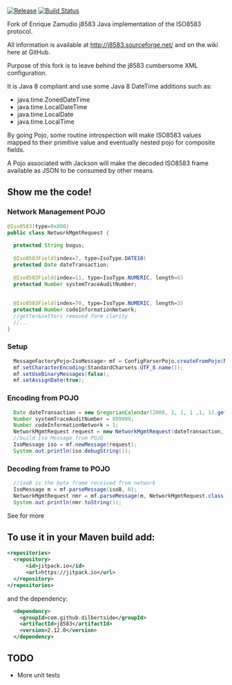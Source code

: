 [![Release](https://jitpack.io/v/dilbertside/j8583.svg)](https://jitpack.io/#dilbertside/j8583)
[![Build Status](https://travis-ci.org/dilbertside/j8583.svg)](https://travis-ci.org/dilbertside/j8583)

Fork of Enrique Zamudio j8583 Java implementation of the ISO8583 protocol.

All information is available at http://j8583.sourceforge.net/ and on the wiki here at GitHub.

Purpose of this fork is to leave behind the j8583 cumbersome XML configuration.

It is Java 8 compliant and use some Java 8 DateTime additions such as:
 
   * java.time.ZonedDateTime
   * java.time.LocalDateTime
   * java.time.LocalDate
   * java.time.LocalTime

By going Pojo, some routine introspection will make ISO8583 values mapped to their primitive value and eventually nested pojo for composite fields.

A Pojo associated with Jackson will make the decoded ISO8583 frame available as JSON to be consumed by other means.

## Show me the code!

### Network Management POJO
```java
@Iso8583(type=0x800)
public class NetworkMgmtRequest {
  
  protected String bogus;
  
  @Iso8583Field(index=7, type=IsoType.DATE10)
  protected Date dateTransaction;
  
  @Iso8583Field(index=11, type=IsoType.NUMERIC, length=6)
  protected Number systemTraceAuditNumber;
  
  
  @Iso8583Field(index=70, type=IsoType.NUMERIC, length=3)
  protected Number codeInformationNetwork;
  //getter&setters removed form clarity 
  //...
}
```

### Setup
```java
  MessageFactoryPojo<IsoMessage> mf = ConfigParserPojo.createFromPojo(NetworkMgmtRequest.class, AcquirerFinancialRequest.class);
  mf.setCharacterEncoding(StandardCharsets.UTF_8.name());
  mf.setUseBinaryMessages(false);
  mf.setAssignDate(true);
```


### Encoding from POJO
```java
  Date dateTransaction = new GregorianCalendar(2000, 1, 1, 1 ,1, 1).getTime();
  Number systemTraceAuditNumber = 999999;
  Number codeInformationNetwork = 1;
  NetworkMgmtRequest request = new NetworkMgmtRequest(dateTransaction, systemTraceAuditNumber, codeInformationNetwork);
  //build Iso Message from POJO 
  IsoMessage iso = mf.newMessage(request);
  System.out.println(iso.debugString());
```
### Decoding from frame to POJO
```java
  //isoB is the byte frame received from network
  IsoMessage m = mf.parseMessage(isoB, 0);
  NetworkMgmtRequest nmr = mf.parseMessage(m, NetworkMgmtRequest.class);
  System.out.println(nmr.toString());
```
See for more

## To use it in your Maven build add:

```xml
<repositories>
  <repository>
      <id>jitpack.io</id>
      <url>https://jitpack.io</url>
  </repository>
</repositories>
```

and the dependency:

```xml
  <dependency>
    <groupId>com.github.dilbertside</groupId>
    <artifactId>j8583</artifactId>
    <version>2.12.0</version>
  </dependency>
```

## TODO

* More unit tests